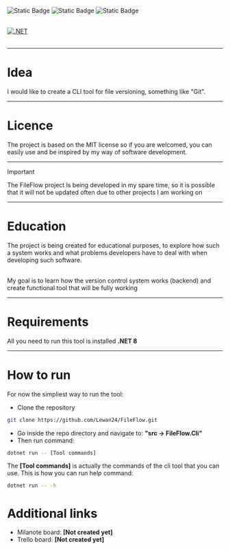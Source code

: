 ![Static Badge](https://img.shields.io/badge/.NET%208-8A2BE2?style=for-the-badge)
![Static Badge](https://img.shields.io/badge/CLI%20Tool-blue?style=for-the-badge)
![Static Badge](https://img.shields.io/badge/License-MIT-yellow?style=for-the-badge)<br><br>

[![.NET](https://github.com/Lewan24/FileFlow/actions/workflows/dotnet.yml/badge.svg?branch=master)](https://github.com/Lewan24/FileFlow/actions/workflows/dotnet.yml)
<br><br>

<hr>

# Idea
I would like to create a CLI tool for file versioning, something like "Git".
<hr>

# Licence
The project is based on the MIT license so if you are welcomed, you can easily use and be inspired by my way of software development.
<hr>

> [!IMPORTANT]  
> The FileFlow project is being developed in my spare time, so it is possible that it will not be updated often due to other projects I am working on
<hr>

# Education
The project is being created for educational purposes, to explore how such a system works and what problems developers have to deal with when developing such software.<br><br>

My goal is to learn how the version control system works (backend) and create functional tool that will be fully working
<hr>

# Requirements
All you need to run this tool is installed <strong>.NET 8</strong>
<hr>

# How to run
For now the simpliest way to run the tool:
- Clone the repository
```bash
git clone https://github.com/Lewan24/FileFlow.git
```
- Go inside the repo directory and navigate to: <strong>"src -> FileFlow.Cli"</strong>
- Then run command:
```bash
dotnet run -- [Tool commands]
```
The <strong>[Tool commands]</strong> is actually the commands of the cli tool that you can use. This is how you can run help command:
```bash
dotnet run -- -h
```

# Additional links
- Milanote board: <strong>[Not created yet]</strong>
- Trello board: <strong>[Not created yet]</strong>
